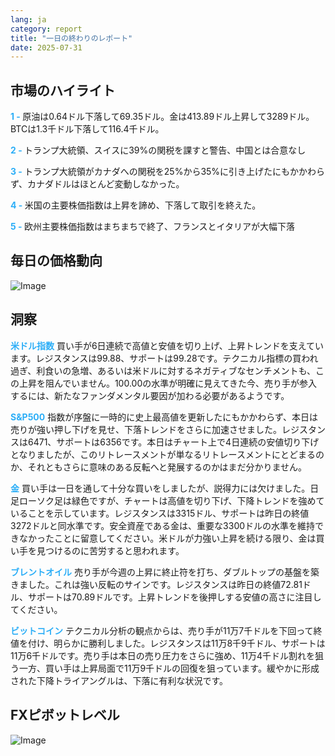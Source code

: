 ```yaml
---
lang: ja
category: report
title: "一日の終わりのレポート"
date: 2025-07-31
---
```



<h2>市場のハイライト</h2>
<strong style="color: #2caef7;">1 - </strong> 原油は0.64ドル下落して69.35ドル。金は413.89ドル上昇して3289ドル。BTCは1.3千ドル下落して116.4千ドル。


<strong style="color: #2caef7;">2 - </strong> トランプ大統領、スイスに39%の関税を課すと警告、中国とは合意なし

<strong style="color: #2caef7;">3 - </strong> トランプ大統領がカナダへの関税を25%から35%に引き上げたにもかかわらず、カナダドルはほとんど変動しなかった。

<strong style="color: #2caef7;">4 - </strong> 米国の主要株価指数は上昇を諦め、下落して取引を終えた。

<strong style="color: #2caef7;">5 - </strong> 欧州主要株価指数はまちまちで終了、フランスとイタリアが大幅下落



<h2>毎日の価格動向</h2>
<img src="https://markleighedu.github.io/img/Jul-2025/31-Jul-2025/price.jpg" alt="Image"/>

<h2>洞察</h2>
<strong style="color: #2caef7;">米ドル指数</strong> 買い手が6日連続で高値と安値を切り上げ、上昇トレンドを支えています。レジスタンスは99.88、サポートは99.28です。テクニカル指標の買われ過ぎ、利食いの急増、あるいは米ドルに対するネガティブなセンチメントも、この上昇を阻んでいません。100.00の水準が明確に見えてきた今、売り手が参入するには、新たなファンダメンタル要因が加わる必要があるようです。

<strong style="color: #2caef7;">S&P500</strong> 指数が序盤に一時的に史上最高値を更新したにもかかわらず、本日は売りが強い押し下げを見せ、下落トレンドをさらに加速させました。レジスタンスは6471、サポートは6356です。本日はチャート上で4日連続の安値切り下げとなりましたが、このリトレースメントが単なるリトレースメントにとどまるのか、それともさらに意味のある反転へと発展するのかはまだ分かりません。

<strong style="color: #2caef7;">金</strong> 買い手は一日を通して十分な買いをしましたが、説得力には欠けました。日足ローソク足は緑色ですが、チャートは高値を切り下げ、下降トレンドを強めていることを示しています。レジスタンスは3315ドル、サポートは昨日の終値3272ドルと同水準です。安全資産である金は、重要な3300ドルの水準を維持できなかったことに留意してください。米ドルが力強い上昇を続ける限り、金は買い手を見つけるのに苦労すると思われます。

<strong style="color: #2caef7;">ブレントオイル</strong> 売り手が今週の上昇に終止符を打ち、ダブルトップの基盤を築きました。これは強い反転のサインです。レジスタンスは昨日の終値72.81ドル、サポートは70.89ドルです。上昇トレンドを後押しする安値の高さに注目してください。

<strong style="color: #2caef7;">ビットコイン</strong> テクニカル分析の観点からは、売り手が11万7千ドルを下回って終値を付け、明らかに勝利しました。レジスタンスは11万8千9千ドル、サポートは11万6千ドルです。売り手は本日の売り圧力をさらに強め、11万4千ドル割れを狙う一方、買い手は上昇局面で11万9千ドルの回復を狙っています。緩やかに形成された下降トライアングルは、下落に有利な状況です。



<h2>FXピボットレベル</h2>
<img src="https://markleighedu.github.io/img/Jul-2025/31-Jul-2025/pivot.jpg" alt="Image"/>